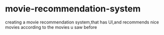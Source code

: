# movie-recommendation-system
creating a movie recommendation system,that has UI,and recommends nice movies according to the movies u saw before

